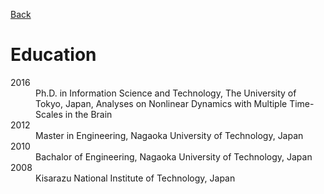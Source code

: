 [Back](index.md) 

# Education

<dl>
<dt>2016</dt>
<dd>Ph.D. in Information Science and Technology, The University of Tokyo, Japan, Analyses on Nonlinear Dynamics with Multiple Time-Scales in the Brain</dd>
<dt>2012</dt>
<dd>Master in Engineering, Nagaoka University of Technology, Japan</dd>
<dt>2010</dt>
<dd>Bachalor of Engineering, Nagaoka University of Technology, Japan</dd>
<dt>2008</dt>
<dd>Kisarazu National Institute of Technology, Japan</dd>
</dl>

